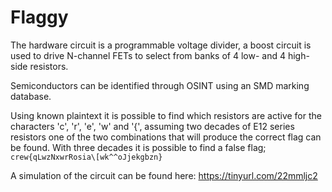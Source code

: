 # Flaggy

The hardware circuit is a programmable voltage divider, a boost circuit is used to drive N-channel FETs to select from banks of 4 low- and 4 high-side resistors.

Semiconductors can be identified through OSINT using an SMD marking database.

Using known plaintext it is possible to find which resistors are active for the characters 'c', 'r', 'e', 'w' and '{', assuming two decades of E12 series resistors one of the two combinations that will produce the correct flag can be found.
With three decades it is possible to find a false flag; `crew{qLwzNxwrRosia\[wk^^oJjekgbzn}`

A simulation of the circuit can be found here: https://tinyurl.com/22mmljc2
